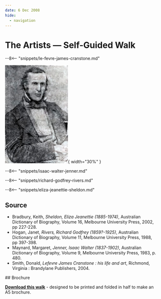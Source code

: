 ```yaml
---
date: 6 Dec 2008
hide:
  - navigation
---
```


# The Artists — Self-Guided Walk

<!--

??? Warning "To Do" 

    - This is not really a trail given the separation of the site and the small number of artist. Drop directions and only include a map? 
    - Check walking order
    - Create and insert map with link to portion-section-plot explanation
    - Add directions
    - Add headstone photos
    - Create Bio pages
    - Add Bios to [Index](../bios/bio-index.md)

???+ Example "Directions" 

    - walking directions
    
    ![image of headstone](le-fevre-james-cranstone-headstone.jpg)

-->


--8<-- "snippets/le-fevre-james-cranstone.md"

![](../assets/le-fevre-james-cranstone.jpg){ width="30%" }  

<!--

??? Example "Directions" 

    - walking directions
    
    ![image of headstone](isaac-walter-jenner.jpg)

-->

--8<-- "snippets/isaac-walter-jenner.md"

<!--

??? Example "Directions" 

    - walking directions
    
    ![image of headstone](richard-godfrey-rivers.jpg)    

-->

--8<-- "snippets/richard-godfrey-rivers.md"

<!--

??? Example "Directions" 

    - walking directions
    
    ![image of headstone](eliza-and-edwin-sheldon.jpg)   

-->

--8<-- "snippets/eliza-jeanettie-sheldon.md"

<!--

??? Example "Directions" 

    - walking directions back to the start

-->

## Source

- Bradbury, Keith, *Sheldon, Eliza Jeanettie (1885-1974)*, Australian Dictionary of Biography, Volume 16, Melbourne University Press, 2002, pp 227-228.
- Hogan, Janet, *Rivers, Richard Godfrey (1859?-1925)*, Australian Dictionary of Biography, Volume 11, Melbourne University Press, 1988, pp 397-398.
- Maynard, Margaret, *Jenner, Isaac Walter (1837-1902)*, Australian Dictionary of Biography, Volume 9, Melbourne University Press, 1983, p. 480.
- Smith, Donald, *Lefevre James Cranstone : his life and art*, Richmond, Virginia : Brandylane Publishers, 2004.

<div class="noprint" markdown="1">
## Brochure

**[Download this walk](../assets/guides/artists.pdf)** - designed to be printed and folded in half to make an A5 brochure.

</div>
